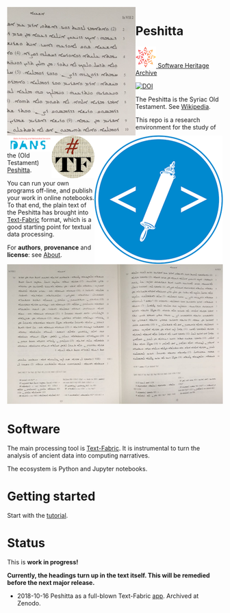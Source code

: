 <div>
<img src="docs/images/logo.png" align="left" width="300"/>
<img src="docs/images/etcbc.png" align="right" width="300"/>
<img src="docs/images/tf.png" align="right" width="100"/>
<img src="docs/images/dans.png" align="right" width="100"/>
</div>

Peshitta
========
[![sha](sha.png) Software Heritage Archive](https://archive.softwareheritage.org/browse/origin/https://github.com/ETCBC/peshitta/)

[![DOI](https://zenodo.org/badge/153227276.svg)](https://doi.org/10.5281/zenodo.1463675)

The Peshitta is the Syriac Old Testament.
See [Wikipedia](https://en.wikipedia.org/wiki/Peshitta).

This repo is a research environment for the study of the (Old Testament)
[Peshitta](https://en.wikipedia.org/wiki/Peshitta).

You can run your own programs off-line, and publish your work in online notebooks.
To that end, the plain text of the Peshitta has brought into
[Text-Fabric](https://dans-labs.github.io/text-fabric/Model/File-formats/)
format, which is a good starting point for textual data processing.

For **authors**, **provenance** and **license**: see [About](docs/about.md).

![coverSmall](docs/images/peshittaPageSmall.jpg)

Software
========
The main processing tool is [Text-Fabric](docs/textfabric.md). It is instrumental to
turn the analysis of ancient data into computing narratives.

The ecosystem is Python and Jupyter notebooks.

Getting started
===============
Start with the
[tutorial](https://nbviewer.jupyter.org/github/annotation/tutorials/blob/master/peshitta/start.ipynb).


Status
======
This is **work in progress!**

**Currently, the headings turn up in the text itself. This will be remedied before the next major release.**

*   2018-10-16 Peshitta as a full-blown Text-Fabric [app](https://dans-labs.github.io/text-fabric/Api/Apps/).
    Archived at Zenodo.
